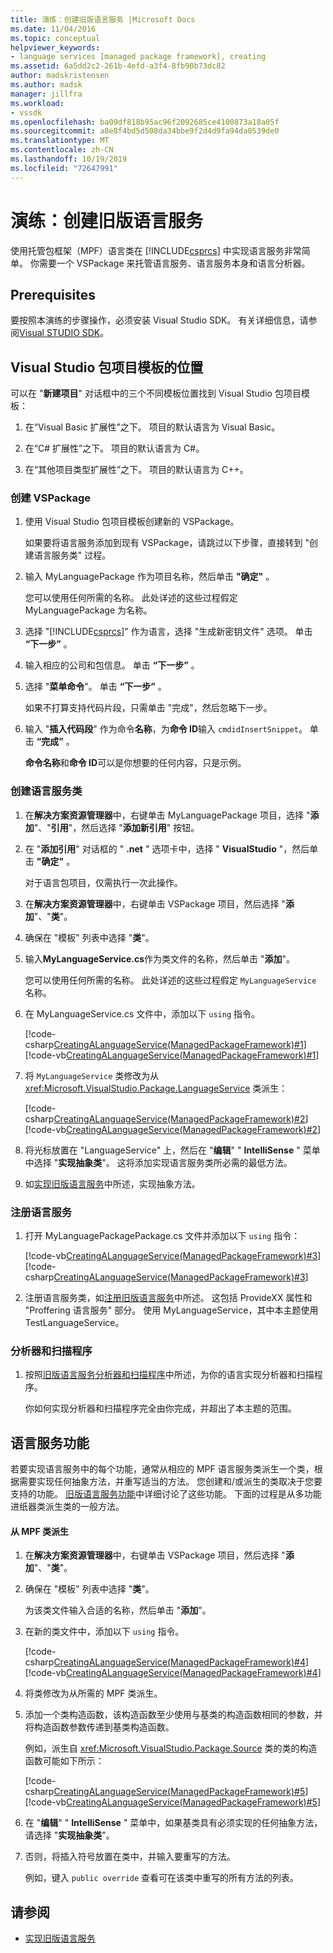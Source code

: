 ```yaml
---
title: 演练：创建旧版语言服务 |Microsoft Docs
ms.date: 11/04/2016
ms.topic: conceptual
helpviewer_keywords:
- language services [managed package framework], creating
ms.assetid: 6a5dd2c2-261b-4efd-a3f4-8fb90b73dc82
author: madskristensen
ms.author: madsk
manager: jillfra
ms.workload:
- vssdk
ms.openlocfilehash: ba09df818b95ac96f2092685ce4100873a18a05f
ms.sourcegitcommit: a8e8f4bd5d508da34bbe9f2d4d9fa94da0539de0
ms.translationtype: MT
ms.contentlocale: zh-CN
ms.lasthandoff: 10/19/2019
ms.locfileid: "72647991"
---
```

# <a name="walkthrough-creating-a-legacy-language-service"></a>演练：创建旧版语言服务
使用托管包框架（MPF）语言类在 [!INCLUDE[csprcs](../../data-tools/includes/csprcs_md.md)] 中实现语言服务非常简单。 你需要一个 VSPackage 来托管语言服务、语言服务本身和语言分析器。

## <a name="prerequisites"></a>Prerequisites
 要按照本演练的步骤操作，必须安装 Visual Studio SDK。 有关详细信息，请参阅[Visual STUDIO SDK](../../extensibility/visual-studio-sdk.md)。

## <a name="locations-for-the-visual-studio-package-project-template"></a>Visual Studio 包项目模板的位置
 可以在 "**新建项目**" 对话框中的三个不同模板位置找到 Visual Studio 包项目模板：

1. 在“Visual Basic 扩展性”之下。 项目的默认语言为 Visual Basic。

2. 在“C# 扩展性”之下。 项目的默认语言为 C#。

3. 在“其他项目类型扩展性”之下。 项目的默认语言为 C++。

### <a name="create-a-vspackage"></a>创建 VSPackage

1. 使用 Visual Studio 包项目模板创建新的 VSPackage。

    如果要将语言服务添加到现有 VSPackage，请跳过以下步骤，直接转到 "创建语言服务类" 过程。

2. 输入 MyLanguagePackage 作为项目名称，然后单击 **"确定"** 。

    您可以使用任何所需的名称。 此处详述的这些过程假定 MyLanguagePackage 为名称。

3. 选择 "[!INCLUDE[csprcs](../../data-tools/includes/csprcs_md.md)]" 作为语言，选择 "生成新密钥文件" 选项。 单击 **“下一步”** 。

4. 输入相应的公司和包信息。 单击 **“下一步”** 。

5. 选择 "**菜单命令**"。 单击 **“下一步”** 。

    如果不打算支持代码片段，只需单击 "完成"，然后忽略下一步。

6. 输入 "**插入代码段**" 作为命令**名称**，为**命令 ID**输入 `cmdidInsertSnippet`。 单击 **“完成”** 。

    **命令名称**和**命令 ID**可以是你想要的任何内容，只是示例。

### <a name="create-the-language-service-class"></a>创建语言服务类

1. 在**解决方案资源管理器**中，右键单击 MyLanguagePackage 项目，选择 "**添加**"、"**引用**"，然后选择 "**添加新引用**" 按钮。

2. 在 "**添加引用**" 对话框的 " **.net** " 选项卡中，选择 " **VisualStudio** "，然后单击 **"确定"** 。

     对于语言包项目，仅需执行一次此操作。

3. 在**解决方案资源管理器**中，右键单击 VSPackage 项目，然后选择 "**添加**"、"**类**"。

4. 确保在 "模板" 列表中选择 "**类**"。

5. 输入**MyLanguageService.cs**作为类文件的名称，然后单击 "**添加**"。

     您可以使用任何所需的名称。 此处详述的这些过程假定 `MyLanguageService` 名称。

6. 在 MyLanguageService.cs 文件中，添加以下 `using` 指令。

     [!code-csharp[CreatingALanguageService(ManagedPackageFramework)#1](../../extensibility/internals/codesnippet/CSharp/walkthrough-creating-a-legacy-language-service_1.cs)]
     [!code-vb[CreatingALanguageService(ManagedPackageFramework)#1](../../extensibility/internals/codesnippet/VisualBasic/walkthrough-creating-a-legacy-language-service_1.vb)]

7. 将 `MyLanguageService` 类修改为从 <xref:Microsoft.VisualStudio.Package.LanguageService> 类派生：

     [!code-csharp[CreatingALanguageService(ManagedPackageFramework)#2](../../extensibility/internals/codesnippet/CSharp/walkthrough-creating-a-legacy-language-service_2.cs)]
     [!code-vb[CreatingALanguageService(ManagedPackageFramework)#2](../../extensibility/internals/codesnippet/VisualBasic/walkthrough-creating-a-legacy-language-service_2.vb)]

8. 将光标放置在 "LanguageService" 上，然后在 "**编辑**" " **IntelliSense** " 菜单中选择 "**实现抽象类**"。 这将添加实现语言服务类所必需的最低方法。

9. 如[实现旧版语言服务](../../extensibility/internals/implementing-a-legacy-language-service2.md)中所述，实现抽象方法。

### <a name="register-the-language-service"></a>注册语言服务

1. 打开 MyLanguagePackagePackage.cs 文件并添加以下 `using` 指令：

     [!code-vb[CreatingALanguageService(ManagedPackageFramework)#3](../../extensibility/internals/codesnippet/VisualBasic/walkthrough-creating-a-legacy-language-service_3.vb)]
     [!code-csharp[CreatingALanguageService(ManagedPackageFramework)#3](../../extensibility/internals/codesnippet/CSharp/walkthrough-creating-a-legacy-language-service_3.cs)]

2. 注册语言服务类，如[注册旧版语言服务](../../extensibility/internals/registering-a-legacy-language-service1.md)中所述。 这包括 ProvideXX 属性和 "Proffering 语言服务" 部分。 使用 MyLanguageService，其中本主题使用 TestLanguageService。

### <a name="the-parser-and-scanner"></a>分析器和扫描程序

1. 按照[旧版语言服务分析器和扫描程序](../../extensibility/internals/legacy-language-service-parser-and-scanner.md)中所述，为你的语言实现分析器和扫描程序。

     你如何实现分析器和扫描程序完全由你完成，并超出了本主题的范围。

## <a name="language-service-features"></a>语言服务功能
 若要实现语言服务中的每个功能，通常从相应的 MPF 语言服务类派生一个类，根据需要实现任何抽象方法，并重写适当的方法。 您创建和/或派生的类取决于您要支持的功能。 [旧版语言服务功能](../../extensibility/internals/legacy-language-service-features1.md)中详细讨论了这些功能。 下面的过程是从多功能进纸器类派生类的一般方法。

#### <a name="deriving-from-an-mpf-class"></a>从 MPF 类派生

1. 在**解决方案资源管理器**中，右键单击 VSPackage 项目，然后选择 "**添加**"、"**类**"。

2. 确保在 "模板" 列表中选择 "**类**"。

     为该类文件输入合适的名称，然后单击 "**添加**"。

3. 在新的类文件中，添加以下 `using` 指令。

     [!code-csharp[CreatingALanguageService(ManagedPackageFramework)#4](../../extensibility/internals/codesnippet/CSharp/walkthrough-creating-a-legacy-language-service_4.cs)]
     [!code-vb[CreatingALanguageService(ManagedPackageFramework)#4](../../extensibility/internals/codesnippet/VisualBasic/walkthrough-creating-a-legacy-language-service_4.vb)]

4. 将类修改为从所需的 MPF 类派生。

5. 添加一个类构造函数，该构造函数至少使用与基类的构造函数相同的参数，并将构造函数参数传递到基类构造函数。

     例如，派生自 <xref:Microsoft.VisualStudio.Package.Source> 类的类的构造函数可能如下所示：

     [!code-csharp[CreatingALanguageService(ManagedPackageFramework)#5](../../extensibility/internals/codesnippet/CSharp/walkthrough-creating-a-legacy-language-service_5.cs)]
     [!code-vb[CreatingALanguageService(ManagedPackageFramework)#5](../../extensibility/internals/codesnippet/VisualBasic/walkthrough-creating-a-legacy-language-service_5.vb)]

6. 在 "**编辑**" " **IntelliSense** " 菜单中，如果基类具有必须实现的任何抽象方法，请选择 "**实现抽象类**"。

7. 否则，将插入符号放置在类中，并输入要重写的方法。

     例如，键入 `public override` 查看可在该类中重写的所有方法的列表。

## <a name="see-also"></a>请参阅
- [实现旧版语言服务](../../extensibility/internals/implementing-a-legacy-language-service1.md)

